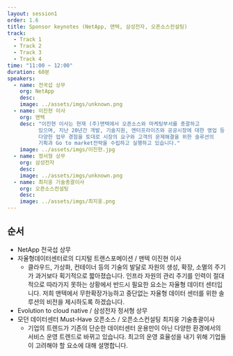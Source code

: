 ```yaml
---
layout: session1
order: 1.6
title: Sponsor keynotes (NetApp, 맨텍, 삼성전자, 오픈소스컨설팅)
track:
  - Track 1
  - Track 2
  - Track 3
  - Track 4
time: "11:00 ~ 12:00"
duration: 60분
speakers:
  - name: 전국섭 상무
    org: NetApp
    desc: 
    image: ../assets/imgs/unknown.png
  - name: 이진현 이사
    org: 맨텍
    desc: "이진현 이사는 현재 (주)맨텍에서 오픈소스와 마케팅부서를 총괄하고
          있으며, 지난 20년간 개발, 기술지원, 엔터프라이즈와 공공시장에 대한 영업 등
          다양한 업무 경험을 토대로 시장의 요구와 고객의 문제해결을 위한 솔루션의
          기획과 Go to market전략을 수립하고 실행하고 있습니다."
    image: ../assets/imgs/이진현.jpg
  - name: 정서형 상무
    org: 삼성전자
    desc: 
    image: ../assets/imgs/unknown.png
  - name: 최지웅 기술총괄이사
    org: 오픈소스컨설팅
    desc: 
    image: ../assets/imgs/최지웅.png
---
```


## 순서

- NetApp 전국섭 상무
- 자율형데이터센터로의 디지털 트랜스포메이션 / 맨텍 이진현 이사
  - 클라우드, 가상화, 컨테이너 등의 기술의 발달로 자원의 생성, 확장, 소멸의 주기가 과거보다 획기적으로 짧아졌습니다. 인프라 자원의 관리 주기를 인력이 절대적으로 따라가지 못하는 상황에서 반드시 필요한 요소는 자율형 데이터 센터입니다. 저희 맨텍에서 무한확장가능하고 중단없는 자율형 데이터 센터를 위한 솔루션의 비전을 제시하도록 하겠습니다.
- Evolution to cloud native / 삼성전자 정서형 상무
- 모던 데이터센터 Must-Have 오픈소스 / 오픈소스컨설팅 최지웅 기술총괄이사
  - 기업의 트렌드가 기존의 단순한 데이터센터 운용만이 아닌 다양한 환경에서의 서비스 운영 트렌드로 바뀌고 있습니다. 최고의 운영 효율성을 내기 위해 기업들이 고려해야 할 요소에 대해 설명합니다.

